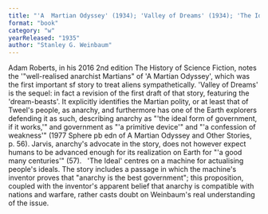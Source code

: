 ```yaml
---
title: "'A  Martian Odyssey' (1934); 'Valley of Dreams' (1934); 'The Ideal'"
format: "book"
category: "w"
yearReleased: "1935"
author: "Stanley G. Weinbaum"
---
```

Adam Roberts, in his 2016 2nd edition The History of  Science Fiction, notes the '"well-realised anarchist Martians" of 'A Martian  Odyssey', which was the first important sf story to treat aliens  sympathetically. 'Valley of Dreams' is the sequel: in fact a revision of the first draft of that story, featuring the 'dream-beasts'. It explicitly identifies the Martian polity, or at least that of Tweel's people, as anarchy, and furthermore has one of the Earth explorers defending it as such, describing anarchy as "'the ideal form of government, if it works,'" and government as "'a primitive device'" and "'a confession of weakness'" (1977 Sphere pb edn of  A Martian Odyssey and Other Stories, p. 56). Jarvis, anarchy's advocate in the story, does not however expect humans to be advanced enough for its realization on Earth for "'a good many centuries'" (57). 
 
'The Ideal' centres on a machine for actualising people's ideals. The story includes a passage in which the machine's inventor proves that "anarchy is the best government"; this proposition, coupled with the inventor's apparent belief that anarchy is compatible with nations and warfare, rather casts doubt on Weinbaum's real understanding of the issue.
 